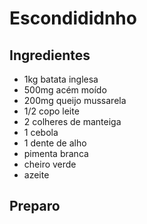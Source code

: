 # Escondididnho

## Ingredientes
- 1kg batata inglesa
- 500mg acém moído
- 200mg queijo mussarela
- 1/2 copo leite
- 2 colheres de manteiga
- 1 cebola
- 1 dente de alho
- pimenta branca
- cheiro verde
- azeite

## Preparo

